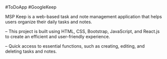 #ToDoApp #GoogleKeep

MSP Keep is a web-based task and note management application that helps users organize their daily tasks and notes.

– This project is built using HTML, CSS, Bootstrap, JavaScript, and React.js to create an efficient and user-friendly
experience.

– Quick access to essential functions, such as creating, editing, and deleting tasks and notes.
